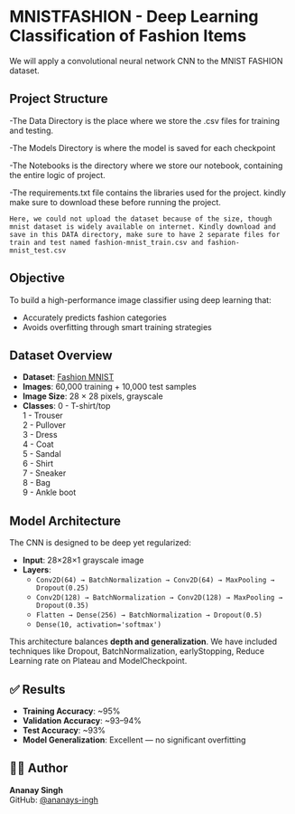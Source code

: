 # MNISTFASHION - Deep Learning Classification of Fashion Items
We will apply a convolutional neural network CNN to the MNIST FASHION dataset.


## Project Structure

-The Data Directory is the place where we store the .csv files for training and testing. 

-The Models Directory is where the model is saved for each checkpoint

-The Notebooks is the directory where we store our notebook, containing the entire logic of project.

-The requirements.txt file contains the libraries used for the project. kindly make sure to download these before running the project.


`Here, we could not upload the dataset because of the size, though mnist dataset is widely available on internet. Kindly download and save in this DATA directory, make sure to have 2 separate files for train and test named fashion-mnist_train.csv and fashion-mnist_test.csv`


## Objective
To build a high-performance image classifier using deep learning that:
- Accurately predicts fashion categories
- Avoids overfitting through smart training strategies


## Dataset Overview
- **Dataset**: [Fashion MNIST](https://github.com/zalandoresearch/fashion-mnist)
- **Images**: 60,000 training + 10,000 test samples
- **Image Size**: 28 × 28 pixels, grayscale
- **Classes**:
  0 - T-shirt/top  
  1 - Trouser  
  2 - Pullover  
  3 - Dress  
  4 - Coat  
  5 - Sandal  
  6 - Shirt  
  7 - Sneaker  
  8 - Bag  
  9 - Ankle boot


## Model Architecture
The CNN is designed to be deep yet regularized:

- **Input**: 28×28×1 grayscale image
- **Layers**:
  - `Conv2D(64) → BatchNormalization → Conv2D(64) → MaxPooling → Dropout(0.25)`
  - `Conv2D(128) → BatchNormalization → Conv2D(128) → MaxPooling → Dropout(0.35)`
  - `Flatten → Dense(256) → BatchNormalization → Dropout(0.5)`
  - `Dense(10, activation='softmax')`

This architecture balances **depth and generalization**.
We have included techniques like Dropout, BatchNormalization, earlyStopping, Reduce Learning rate on Plateau and ModelCheckpoint.


## ✅ Results
- **Training Accuracy**: ~95%
- **Validation Accuracy**: ~93–94%
- **Test Accuracy**: ~93%
- **Model Generalization**: Excellent — no significant overfitting


## 👨‍💻 Author
**Ananay Singh**  
GitHub: [@ananays-ingh](https://github.com/ananays-ingh)
